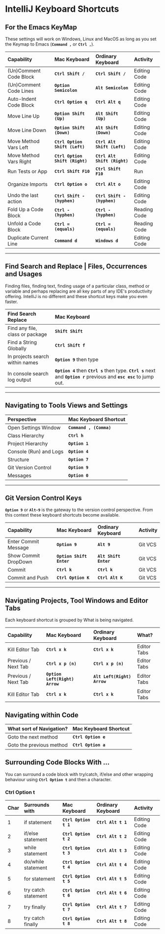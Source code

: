 
# IntelliJ Keyboard Shortcuts

## For the Emacs KeyMap

These settings will work on Windows, Linux and MacOS as long as you set the Keymap to Emacs (**`Command ,`** or **`Ctrl ,`**).

| Capability             | Mac Keyboard                    | Ordinary Keyboard            | Activity  |
|:---------------------- |:------------------------------- |:---------------------------- |:--------- |
| (Un)Comment Code Block | **`Ctrl Shift /`**              | **`Ctrl Shift /`**           | Editing Code    |
| (Un)Comment Code Lines | **`Option Semicolon`**          | **`Alt Semicolon`**          | Editing Code    |
| Auto-Indent Code Block | **`Ctrl Option q`**             | **`Ctrl Alt q`**             | Editing Code    |
| Move Line Up           | **`Option Shift (Up)`**         | **`Alt Shift (Up)`**         | Editing Code    |
| Move Line Down         | **`Option Shift (Down)`**       | **`Alt Shift (Down)`**       | Editing Code    |
| Move Method Vars Left  | **`Ctrl Option Shift (Left)`**  | **`Ctrl Alt Shift (Left)`**  | Editing Code    |
| Move Method Vars Right | **`Ctrl Option Shift (Right)`** | **`Ctrl Alt Shift (Right)`** | Editing Code    |
| Run Tests or App       | **`Ctrl Shift F10`**            | **`Ctrl Shift F10`**         | Run       |
| Organize Imports       | **`Ctrl Option o`**             | **`Ctrl Alt o`**             | Editing Code  |
| Undo the last action   | **`Ctrl Shift - (hyphen)`**     | **`Ctrl Shift - (hyphen)`**  | Editing Code    |
| Fold Up a Code Block   | **`Ctrl - (hyphen)`**           | **`Ctrl - (hyphen)`**        | Reading Code    |
| Unfold a Code Block    | **`Ctrl = (equals)`**           | **`Ctrl = (equals)`**        | Reading Code    |
| Duplicate Current Line | **`Command d`**                 | **`Windows d`**              | Editing Code    |


---


## Find Search and Replace | Files, Occurrences and Usages

Finding files, finding text, finding usage of a particular class, method or variable and perhaps replacing are all key parts of any IDE's productivity offering. IntelliJ is no different and these shortcut keys make you even faster.

| Find Search Replace             | Mac Keyboard                   |
|:------------------------------- |:------------------------------ |
| Find any file, class or package | **`Shift Shift`**              |
| Find a String Globally          | **`Ctrl Shift f`**             |
| In projects search within names | **`Option 9`** then type       |
| In console search log output    | **`Option 4`** then **`Ctrl s`** then type. **`Ctrl s`** next and **`Option r`** previous and **`esc esc`** to jump out. |


---


## Navigating to Tools Views and Settings

| Perspective             | Mac Keyboard Shortcut                   |
|:------------------------------- |:------------------------------ |
| Open Settings Window   | **`Command , (Comma)`**         |
| Class Hierarchy | **`Ctrl h`**              |
| Project Hierarchy | **`Option 1`**              |
| Console (Run) and Logs | **`Option 4`**              |
| Structure | **`Option 7`**              |
| Git Version Control | **`Option 9`**              |
| Messages | **`Option 0`**              |


---


## Git Version Control Keys

**`Option 9`** or **`Alt-9`** is the gateway to the version control perspective. From this context these keyboard shortcuts become available.


| Capability             | Mac Keyboard                    | Ordinary Keyboard            | Activity  |
|:---------------------- |:------------------------------- |:---------------------------- |:--------- |
| Enter Commit Message   | **`Option 9`**                  | **`Alt 9`**                  | Git VCS   |
| Show Commit DropDown   | **`Option Shift Enter`**        | **`Alt Shift Enter`**        | Git VCS   |
| Commit                 | **`Ctrl k`**                    | **`Ctrl k`**                 | Git VCS   |
| Commit and Push        | **`Ctrl Option K`**             | **`Ctrl Alt K`**             | Git VCS   |


---


## Navigating Projects, Tool Windows and Editor Tabs

Each keyboard shortcut is grouped by What is being navigated.

| Capability             | Mac Keyboard                    | Ordinary Keyboard            | What?          |
|:---------------------- |:------------------------------- |:---------------------------- |:-------------- |
| Kill Editor Tab        | **`Ctrl x k`**                  | **`Ctrl x k`**               | Editor Tabs    |
| Previous / Next Tab    | **`Ctrl x p (n)`**              | **`Ctrl x p (n)`**           | Editor Tabs    |
| Previous / Next Tab    | **`Option Left(Right) Arrow`**  | **`Alt Left(Right) Arrow`**  | Editor Tabs    |
| Kill Editor Tab        | **`Ctrl x k`**                  | **`Ctrl x k`**               | Editor Tabs    |

## Navigating within Code

| What sort of Navigation? | Mac Keyboard Shortcut           |
|:------------------------ |:------------------------------- |
| Goto the next method     | **`Ctrl Option e`**             |
| Goto the previous method | **`Ctrl Option a`**             |


## Surrounding Code Blocks With ...

You can surround a code block with try/catch, if/else and other wrapping behaviour using **`Ctrl Option t`** and then a character.

### Ctrl Option t

| Char   | Surrounds with       | Mac Keyboard                | Ordinary Keyboard           | Activity |
|:------ |:-------------------- |:--------------------------- |:--------------------------- |:-------- |
|   1    | if statement         | **`Ctrl Option t 1`**       | **`Ctrl Alt t 1`**          | Editing Code   |
|   2    | if/else statement    | **`Ctrl Option t 2`**       | **`Ctrl Alt t 2`**          | Editing Code   |
|   3    | while statement      | **`Ctrl Option t 3`**       | **`Ctrl Alt t 3`**          | Editing Code   |
|   4    | do/while statement   | **`Ctrl Option t 4`**       | **`Ctrl Alt t 4`**          | Editing Code   |
|   5    | for statement        | **`Ctrl Option t 5`**       | **`Ctrl Alt t 5`**          | Editing Code   |
|   6    | try catch statement  | **`Ctrl Option t 6`**       | **`Ctrl Alt t 6`**          | Editing Code   |
|   7    | try finally          | **`Ctrl Option t 7`**       | **`Ctrl Alt t 7`**          | Editing Code   |
|   8    | try catch finally    | **`Ctrl Option t 8`**       | **`Ctrl Alt t 8`**          | Editing Code   |

